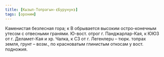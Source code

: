 ```yaml
---
title: [Кызыл-Топрагын-❮Бурунун❯]
tags: [ороним]
---
```


Каменистая безлесная гора; к В обрывается высоким остро-конечным утесом с
отвесными гранями. Ю-вост. отрог г. Панджарлар-Кая, к ЮЮЗ от г. Деламет-Кая и
хр. Чалка, к СЗ от г. Легенлерu – тюрк. топрах земля, грунт – возм., по
красноватым глинистым откосам у вост. подножия.
